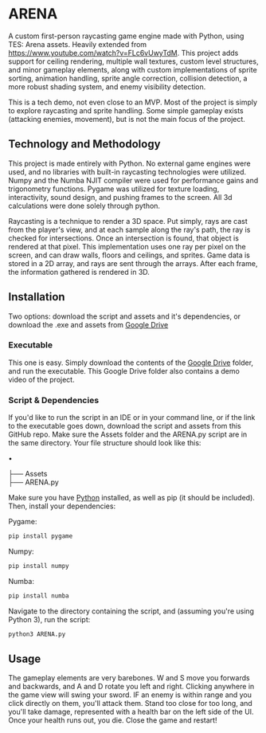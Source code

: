 # ARENA

A custom first-person raycasting game engine made with Python, using TES: Arena assets. Heavily extended from https://www.youtube.com/watch?v=FLc6vUwyTdM. This project adds support for ceiling rendering, multiple wall textures, custom level structures, and minor gameplay elements, along with custom implementations of sprite sorting, animation handling, sprite angle correction, collision detection, a more robust shading system, and enemy visibility detection. 

This is a tech demo, not even close to an MVP. Most of the project is simply to explore raycasting and sprite handling. Some simple gameplay exists (attacking enemies, movement), but is not the main focus of the project.

## Technology and Methodology 

This project is made entirely with Python. No external game engines were used, and no libraries with built-in raycasting technologies were utilized. Numpy and the Numba NJIT compiler were used for performance gains and trigonometry functions. Pygame was utilized for texture loading, interactivity, sound design, and pushing frames to the screen. All 3d calculations were done solely through python.

Raycasting is a technique to render a 3D space. Put simply, rays are cast from the player's view, and at each sample along the ray's path, the ray is checked for intersections. Once an intersection is found, that object is rendered at that pixel. This implementation uses one ray per pixel on the screen, and can draw walls, floors and ceilings, and sprites. Game data is stored in a 2D array, and rays are sent through the arrays. After each frame, the information gathered is rendered in 3D.

## Installation

Two options: download the script and assets and it's dependencies, or download the .exe and assets from [Google Drive](https://drive.google.com/drive/folders/18-rA0l1d8kWjZCXsZs8lKWJoxZjno4Fm?usp=sharing)

### Executable

This one is easy. Simply download the contents of the [Google Drive](https://drive.google.com/drive/folders/18-rA0l1d8kWjZCXsZs8lKWJoxZjno4Fm?usp=sharing) folder, and run the executable. This Google Drive folder also contains a demo video of the project. 

### Script & Dependencies

If you'd like to run the script in an IDE or in your command line, or if the link to the executable goes down, download the script and assets from this GitHub repo. Make sure the Assets folder and the ARENA.py script are in the same directory. Your file structure should look like this:

•

├── Assets                   
├── ARENA.py

Make sure you have [Python](https://www.python.org/downloads/) installed, as well as pip (it should be included). Then, install your dependencies:

Pygame:
```bash
pip install pygame
```

Numpy:
```bash
pip install numpy
```

Numba:
```bash
pip install numba
```

Navigate to the directory containing the script, and (assuming you're using Python 3), run the script:

```bash
python3 ARENA.py
```

## Usage

The gameplay elements are very barebones. W and S move you forwards and backwards, and A and D rotate you left and right. Clicking anywhere in the game view will swing your sword. IF an enemy is within range and you click directly on them, you'll attack them. Stand too close for too long, and you'll take damage, represented with a health bar on the left side of the UI. Once your health runs out, you die. Close the game and restart!
